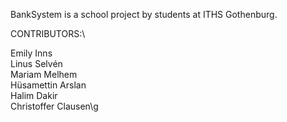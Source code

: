 BankSystem is a school project by students at ITHS Gothenburg.

CONTRIBUTORS:\ 

Emily Inns\
Linus Selvén\
Mariam Melhem\
Hüsamettin Arslan\
Halim Dakir\
Christoffer Clausen\g
